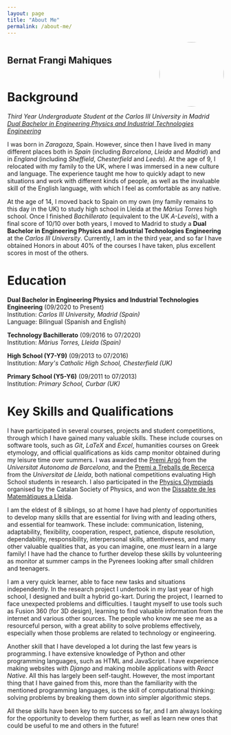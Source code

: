 ```yaml
---
layout: page
title: "About Me"
permalink: /about-me/ 
---
```

<div style="display:inline-block;">
<h2>
Bernat Frangi Mahiques
</h2>
</div>
<div style="display:inline-block;vertical-align:bottom; padding-left:30px; float: right">
<img src="https://i.stack.imgur.com/U0QBf.jpg" height="auto" width="150" style="border-radius:50%">
</div>



# Background
*Third Year Undergraduate Student at the Carlos III University in Madrid [Dual Bachelor in Engineering Physics and Industrial Technologies Engineering](https://www.uc3m.es/bachelor-degree/physics-industrial)*

I was born in *Zaragoza*, Spain. However, since then I have lived in many different places both in *Spain* (including *Barcelona*, *Lleida* and *Madrid*) and in *England* (including *Sheffield*, *Chesterfield* and *Leeds*). At the age of 9, I relocated with my family to the UK, where I was immersed in a new culture and language. The experience taught me how to quickly adapt to new situations and work with different kinds of people, as well as the invaluable skill of the English language, with which I feel as comfortable as any native.

At the age of 14, I moved back to Spain on my own (my family remains to this day in the UK) to study high school in Lleida at the *Màrius Torres* high school. Once I finished *Bachillerato* (equivalent to the UK *A-Levels*), with a final score of 10/10 over both years, I moved to Madrid to study a **Dual Bachelor in Engineering Physics and Industrial Technologies Engineering** at the *Carlos III University*. Currently, I am in the third year, and so far I have obtained Honors in about 40% of the courses I have taken, plus excellent scores in most of the others.

#  Education

**Dual Bachelor in Engineering Physics and Industrial Technologies Engineering** (09/2020 to Present)\
Institution: *Carlos III University, Madrid (Spain)*\
Language: Bilingual (Spanish and English)


**Technology Bachillerato** (09/2016 to 07/2020)\
Institution: *Màrius Torres, Lleida (Spain)*


**High School (Y7-Y9)** (09/2013 to 07/2016)\
Institution: *Mary's Catholic High School, Chesterfield (UK)*


**Primary School (Y5-Y6)** (09/2011 to 07/2013)\
Institution: *Primary School, Curbar (UK)*
 
 
# Key Skills and Qualifications
 
I have participated in several courses, projects and student competitions, through which I have gained many valuable skills. These include courses on software tools, such as *Git*, *LaTeX* and *Excel*, humanities courses on Greek etymology, and official qualifications as kids camp monitor obtained during my leisure time over summers. I was awarded the [Premi Argó](https://www.uab.cat/web/programa-argo/programa-argo-estudiants/estudiants/convocatoria-1345719279744.html) from the *Universitat Autonoma de Barcelona*, and the [Premi a Treballs de Recerca](https://www.udl.cat/ca/serveis/seu/treballsrecerca/) from the *Universitat de Lleida*, both national competitions evaluating High School students in research. I also participated in the [Physics Olympiads](https://blogs.iec.cat/scfis/category/oimpiada/) organised by the Catalan Society of Physics, and won the [Dissabte de les Matemàtiques a Lleida](http://www.eps.udl.cat/ca/agenda/Dissabte-de-les-Matematiques-a-Lleida).

I am the eldest of 8 siblings, so at home I have had plenty of opportunities to develop many skills that are essential for living with and leading others, and essential for teamwork. These include: communication, listening, adaptability, flexibility, cooperation, respect, patience, dispute resolution, dependability, responsibility, interpersonal skills, attentiveness, and many other valuable qualities that, as you can imagine, one *must* learn in a large family! I have had the chance to further develop these skills by volunteering as monitor at summer camps in the Pyrenees looking after small children and teenagers.

I am a very quick learner, able to face new tasks and situations independently. In the research project I undertook in my last year of high school, I designed and built a hybrid go-kart. During the project, I learned to face unexpected problems and difficulties. I taught myself to use tools such as Fusion 360 (for 3D design), learning to find valuable information from the internet and various other sources. The people who know me see me as a resourceful person, with a great ability to solve problems effectively, especially when those problems are related to technology or engineering.

Another skill that I have developed a lot during the last few years is programming. I have extensive knowledge of Python and other programming languages, such as HTML and JavaScript. I have experience making websites with *Django* and making mobile applications with *React Native*. All this has largely been self-taught. However, the most important thing that I have gained from this, more than the familiarity with the mentioned programming languages, is the skill of computational thinking: solving problems by breaking them down into simpler algorithmic steps.

All these skills have been key to my success so far, and I am always looking for the opportunity to develop them further, as well as learn new ones that could be useful to me and others in the future!
